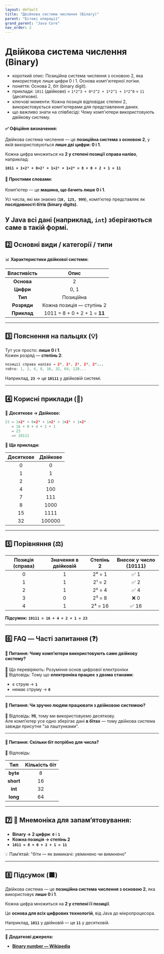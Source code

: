 ```yaml
---
layout: default
title: "Двійкова система числення (Binary)"
parent: "Бітові операції"
grand_parent: "Java Core"
nav_order: 2
---
```


# Двійкова система числення (Binary)

*   короткий опис: Позиційна система числення з основою 2, яка використовує лише цифри 0 і 1. Основа комп'ютерної логіки.
*   поняття: Основа 2, біт (binary digit).
*   приклади: `1011` (двійкове) = `1*2^3 + 0*2^2 + 1*2^1 + 1*2^0` = `11` (десяткове).
*   ключові моменти: Кожна позиція відповідає степені 2, використовується комп'ютерами для представлення даних.
*   що важливо знати на співбесіді: Чому комп'ютери використовують двійкову систему.


#### **✅ Офіційне визначення:**

Двійкова система числення — це **позиційна система з основою 2**, у якій використовуються **лише дві цифри: 0 і 1**.

Кожна цифра множиться на **2 у степені позиції справа наліво**, наприклад:

**`1011 = 1×2³ + 0×2² + 1×2¹ + 1×2⁰ = 8 + 0 + 2 + 1 = 11`**

#### **🧠 Простими словами:**

Комп’ютер — це **машина, що бачить лише 0 і 1**.

Усі числа, які ми знаємо (**`10, 125, 999`**), комп’ютер представляє як **послідовності бітів (binary digits)**.

У Java всі дані (наприклад, **`int`**) зберігаються саме в такій формі.
---

## **2️⃣ Основні види / категорії / типи**

📊 **Характеристики двійкової системи:**

| Властивість | Опис |
| :---: | :---: |
| **Основа** | 2 |
| **Цифри** | 0, 1 |
| **Тип** | Позиційна |
| **Розряди** | Кожна позиція — ступінь 2 |
| **Приклад** | 1011 \= 8 \+ 0 \+ 2 \+ 1 \= **11** |

---

## **3️⃣ Пояснення на пальцях (💡)**

Тут усе просто: **лише 0 і 1**.  
Кожен розряд — **степінь 2**:

```java
позиції справа наліво → 2⁰, 2¹, 2², 2³, 2⁴...
тобто: 1, 2, 4, 8, 16, 32, 64, 128...
```

Наприклад, **`23`** → це **`10111`** у двійковій системі.

---

## **4️⃣ Корисні приклади (🧪)**

🔹 **Десяткове → Двійкове:**


```java
23 = 1×2⁴ + 0×2³ + 1×2² + 1×2¹ + 1×2⁰
   = 16 + 0 + 4 + 2 + 1
   = 23
   => 10111
```

🔹 **Ще приклади:**

| Десяткове | Двійкове |
| :---: | :---: |
| 0 | 0 |
| 1 | 1 |
| 2 | 10 |
| 4 | 100 |
| 7 | 111 |
| 8 | 1000 |
| 15 | 1111 |
| 32 | 100000 |

---

## **5️⃣ Порівняння (⚖️)**

| Позиція (справа) | Значення в двійковій | Степінь 2 | Внесок у число (10111) |
| :---: | :---: | :---: | :---: |
| 0 | 1 | 2⁰ \= 1 | ✅ 1 |
| 1 | 1 | 2¹ \= 2 | ✅ 2 |
| 2 | 1 | 2² \= 4 | ✅ 4 |
| 3 | 0 | 2³ \= 8 | ❌ 0 |
| 4 | 1 | 2⁴ \= 16 | ✅ 16 |

**Підсумок:** **`10111 = 16 + 4 + 2 + 1 = 23`**

---

## **6️⃣ FAQ — Часті запитання (❓)**

#### **🔹 Питання: Чому комп’ютери використовують саме двійкову систему?**

📌 Що перевіряють: Розуміння основ цифрової електроніки  
💬 Відповідь: Тому що **електроніка працює з двома станами**:

* є струм → **`1`**
* немає струму → **`0`**

---

#### **🔹 Питання: Чи зручно людям працювати з двійковою системою?**

💬 Відповідь: **Ні**, тому ми використовуємо десяткову.  
Але комп’ютер усе одно зберігає дані **в бітах** — тому двійкова система завжди присутня "за лаштунками".

---

#### **🔹 Питання: Скільки біт потрібно для числа?**

💬 Відповідь:

| Тип | Кількість біт |
| :---: | :---: |
| **byte** | 8 |
| **short** | 16 |
| **int** | 32 |
| **long** | 64 |

---

## **7️⃣ 🧠 Мнемоніка для запам’ятовування:**

* **Binary → 2 цифри**: **`0`** і **`1`**
* **Кожна позиція → степінь 2**
* **`1011 = 8 + 0 + 2 + 1 = 11`**

💡 Пам’ятай: "біти — як вимикачі: увімкнено чи вимкнено"

---

## **8️⃣ Підсумок (🟩)**

Двійкова система — це **позиційна система числення з основою 2**, яка використовує **лише 0 і 1**.

Кожна цифра множиться на **2 у степені її позиції**.

Це **основа для всіх цифрових технологій**, від Java до мікропроцесора.

Наприклад, **`1011`** у двійковій — це **`11`** у десятковій.

---

**🔗 Додаткові джерела:**

* [**Binary number — Wikipedia**](https://en.wikipedia.org/wiki/Binary_number)